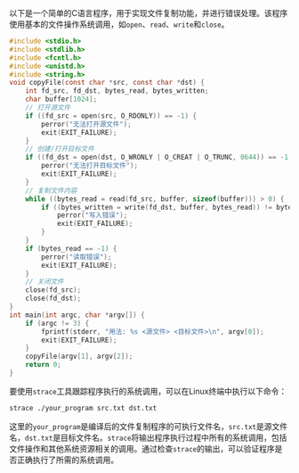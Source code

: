 以下是一个简单的C语言程序，用于实现文件复制功能，并进行错误处理。该程序使用基本的文件操作系统调用，如`open`、`read`、`write`和`close`。
```c
#include <stdio.h>
#include <stdlib.h>
#include <fcntl.h>
#include <unistd.h>
#include <string.h>
void copyFile(const char *src, const char *dst) {
    int fd_src, fd_dst, bytes_read, bytes_written;
    char buffer[1024];
    // 打开源文件
    if ((fd_src = open(src, O_RDONLY)) == -1) {
        perror("无法打开源文件");
        exit(EXIT_FAILURE);
    }
    // 创建/打开目标文件
    if ((fd_dst = open(dst, O_WRONLY | O_CREAT | O_TRUNC, 0644)) == -1) {
        perror("无法打开目标文件");
        exit(EXIT_FAILURE);
    }
    // 复制文件内容
    while ((bytes_read = read(fd_src, buffer, sizeof(buffer))) > 0) {
        if ((bytes_written = write(fd_dst, buffer, bytes_read)) != bytes_read) {
            perror("写入错误");
            exit(EXIT_FAILURE);
        }
    }
    if (bytes_read == -1) {
        perror("读取错误");
        exit(EXIT_FAILURE);
    }
    // 关闭文件
    close(fd_src);
    close(fd_dst);
}
int main(int argc, char *argv[]) {
    if (argc != 3) {
        fprintf(stderr, "用法: %s <源文件> <目标文件>\n", argv[0]);
        exit(EXIT_FAILURE);
    }
    copyFile(argv[1], argv[2]);
    return 0;
}
```
要使用`strace`工具跟踪程序执行的系统调用，可以在Linux终端中执行以下命令：
```bash
strace ./your_program src.txt dst.txt
```
这里的`your_program`是编译后的文件复制程序的可执行文件名，`src.txt`是源文件名，`dst.txt`是目标文件名。`strace`将输出程序执行过程中所有的系统调用，包括文件操作和其他系统资源相关的调用。通过检查`strace`的输出，可以验证程序是否正确执行了所需的系统调用。
